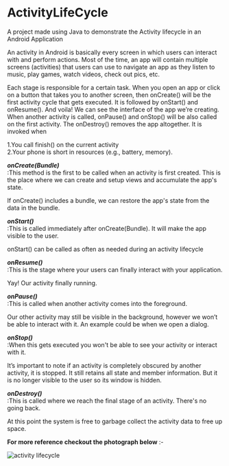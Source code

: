 # ActivityLifeCycle

A project made using Java to demonstrate the Activity lifecycle in an Android Application

An activity in Android is basically every screen in which users can interact with and perform actions. Most of the time, an app will contain multiple screens (activities) that users can use to navigate an app as they listen to music, play games, watch videos, check out pics, etc.

Each stage is responsible for a certain task. When you open an app or click on a button that takes you to another screen, then onCreate() will be the first activity cycle that gets executed. It is followed by onStart() and onResume(). And voila! We can see the interface of the app we’re creating.
When another activity is called, onPause() and onStop() will be also called on the first activity.
The onDestroy() removes the app altogether. It is invoked when

1.You call finish() on the current activity<br/> 
2.Your phone is short in resources (e.g., battery, memory).

***onCreate(Bundle)***<br/>
:This method is the first to be called when an activity is first created. This is the place where we can create and setup views and accumulate the app's state.
 

If onCreate() includes a bundle, we can restore the app's state from the data in the bundle.

***onStart()***<br/>
:This is called immediately after onCreate(Bundle). It will make the app visible to the user.
 

onStart() can be called as often as needed during an activity lifecycle

***onResume()***<br/>
:This is the stage where your users can finally interact with your application.
 

Yay! Our activity finally running.

***onPause()***<br/>
:This is called when another activity comes into the foreground.
 

Our other activity may still be visible in the background, however we won’t be able to interact with it. An example could be when we open a dialog.

***onStop()***<br/>
:When this gets executed you won't be able to see your activity or interact with it.
 

It’s important to note if an activity is completely obscured by another activity, it is stopped. It still retains all state and member information. But it is no longer visible to the user so its window is hidden.

***onDestroy()***<br/>
:This is called where we reach the final stage of an activity. There's no going back.
 

At this point the system is free to garbage collect the activity data to free up space.

**For more reference checkout the photograph below** :- 

![activity lifecycle](https://user-images.githubusercontent.com/53009878/134226573-b2cfdd3b-d375-43eb-9103-e950ad200c09.jpg)


